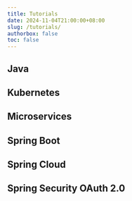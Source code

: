```yaml
---
title: Tutorials
date: 2024-11-04T21:00:00+08:00
slug: /tutorials/
authorbox: false
toc: false
---
```


## Java

## Kubernetes

## Microservices

## Spring Boot

## Spring Cloud

## Spring Security OAuth 2.0